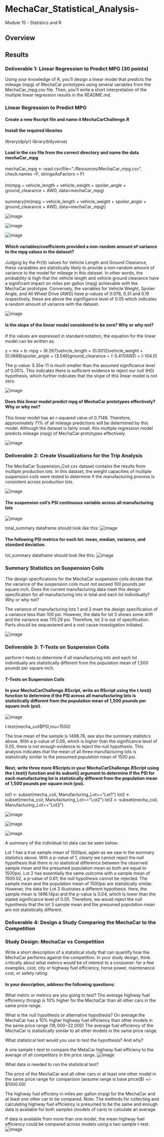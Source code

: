 # MechaCar_Statistical_Analysis-
Module 15 - Statistics and R

## Overview

## Results
### Deliverable 1: Linear Regression to Predict MPG (30 points)
Using your knowledge of R, you’ll design a linear model that predicts the mileage (mpg) of MechaCar prototypes using several variables from the MechaCar_mpg.csv file. Then, you’ll write a short interpretation of the multiple linear regression results in the README.md.
### Linear Regression to Predict MPG

#### Create a new Rscript file and name it MechaCarChallenge.R

#### Install the required libraries
library(dplyr)
library(tidyverse)

#### Load in the csv file from the correct directory and name the data mechaCar_mpg
mechaCar_mpg <- read.csv(file="./Resources/MechaCar_mpg.csv", check.names =F, stringsAsFactors = F)

#### 
lm(mpg ~ vehicle_length + vehicle_weight + spoiler_angle + ground_clearance + AWD, data=mechaCar_mpg)

#### 
summary(lm(mpg ~ vehicle_length + vehicle_weight + spoiler_angle + ground_clearance + AWD, data=mechaCar_mpg))

![image](https://user-images.githubusercontent.com/94234511/158046879-0e5380c9-1317-427e-92d3-b192f33b04ce.png)

![image](https://user-images.githubusercontent.com/94234511/158045755-c271e870-7404-4a91-9019-69db22931d16.png)

![image](https://user-images.githubusercontent.com/94234511/158045789-01dc89cf-90b1-464d-9cc9-1ca67e0129a0.png)

#### Which variables/coefficients provided a non-random amount of variance to the mpg values in the dataset?
Judging by the Pr(\t\) values for Vehicle Length and Ground Clearance, these varaiables are statistically likely to provide a non-random amount of variance to the model for mileage in this dataset.  In other words, the probability is high that the vehicle length and vehicle ground clearance have a significant impact on miles per gallon (mpg) achievable with the MechaCar prototype. Conversely, the variables for Vehicle Weight, Spoiler Angle, and All Wheel Drive (AWD) have p-values of 0.078, 0.31 and 0.19 respectively, these are above the signifigance level of 0.05 which indicates a random amount of variance with the dataset.

![image](https://user-images.githubusercontent.com/94234511/158046737-e74bb766-b605-4f50-8be2-a3006c922365.png)

#### Is the slope of the linear model considered to be zero? Why or why not?

If the values are expressed in standard notation, the equation for the linear model can be written as:

y = mx + b:
mpg = (6.267)vehicle_length + (0.0012)vehicle_weight + (0.0688)spoiler_angle + (3.546)ground_clearance + (-3.411)AWD + (-104.0)

The p-value: 5.35e-11 is much smaller than the assumed significance level of 0.05%. This indicates there is sufficient evidence to reject our null (H0) hypothesis, which further indicates that the slope of this linear model is not zero.

![image](https://user-images.githubusercontent.com/94234511/158046625-8c6bcad3-d9de-4f63-96db-5ddcba4d2470.png)

#### Does this linear model predict mpg of MechaCar prototypes effectively? Why or why not?
This linear model has an r-squared value of 0.7149. Therefore, approximately 71% of all mileage predictions will be determined by this model. Although the dataset is fairly small, this multiple regression model predicts mileage (mpg) of MechaCar prototypes effectively.

![image](https://user-images.githubusercontent.com/94234511/158045966-cd0b95f3-9b44-4f73-b644-d9787d85e1db.png)

### Deliverable 2: Create Visualizations for the Trip Analysis 
The MechaCar Suspension_Coil.csv dataset contains the results from multiple production lots. In this dataset, the weight capacities of multiple suspension coils were tested to determine if the manufacturing process is consistent across production lots.

![image](https://user-images.githubusercontent.com/94234511/158046916-32532c1b-e31f-4d95-92c0-a36863f4d4a4.png)


#### The suspension coil’s PSI continuous variable across all manufacturing lots

![image](https://user-images.githubusercontent.com/94234511/158047046-09cd014b-09f0-4f34-a2a6-e96967ce4d8b.png)

total_summary dataframe should look like this:
![image](https://user-images.githubusercontent.com/94234511/158047190-b76cd3d5-4541-486e-8872-edc8b1dc8eea.png)

#### The following PSI metrics for each lot: mean, median, variance, and standard deviation.
lot_summary dataframe should look like this:
![image](https://user-images.githubusercontent.com/94234511/158047209-6da957dd-5d98-4b54-adfc-9352229116e2.png)

### Summary Statistics on Suspension Coils

The design specifications for the MechaCar suspension coils dictate that the variance of the suspension coils must not exceed 100 pounds per square inch. Does the current manufacturing data meet this design specification for all manufacturing lots in total and each lot individually? Why or why not?

The variance of manufacturing lots 1 and 2 meet the design specification of a variance less than 100 psi.  However, the data for lot 3 shows some drift and the variance was 170.29 psi.  Therefore, lot 3 is out of specification.  Parts should be sequestered and a root cause investigation initiated.

![image](https://user-images.githubusercontent.com/94234511/158047442-6f316441-2b1c-4a25-b1f8-101caa75c7ac.png)

### Deliverable 3: T-Tests on Suspension Coils
perform t-tests to determine if all manufacturing lots and each lot individually are statistically different from the population mean of 1,500 pounds per square inch.

#### T-Tests on Suspension Coils

#### In your MechaCarChallenge.RScript, write an RScript using the t.test() function to determine if the PSI across all manufacturing lots is statistically different from the population mean of 1,500 pounds per square inch (psi).

![image](https://user-images.githubusercontent.com/94234511/158047538-70139f63-4c08-46ea-9340-62fdc337b9a1.png)

t.test(mecha_coil$PSI,mu=1500)

The true mean of the sample is 1498.78, see also the summary statistics above. With a p-value of 0.06, which is higher than the significance level of 0.05, there is not enough evidence to reject the null hypothesis. This analysis indicates that the mean of all three manufacturing lots is statistically similar to the presumed population mean of 1500 psi.

#### Next, write three more RScripts in your MechaCarChallenge.RScript using the t.test() function and its subset() argument to determine if the PSI for each manufacturing lot is statistically different from the population mean of 1,500 pounds per square inch (psi).

lot1 <- subset(mecha_coil, Manufacturing_Lot=="Lot1")
lot2 <- subset(mecha_coil, Manufacturing_Lot=="Lot2")
lot3 <- subset(mecha_coil, Manufacturing_Lot=="Lot3")

![image](https://user-images.githubusercontent.com/94234511/158047672-d343432d-4442-4158-a1af-1449f7e80fc0.png)

![image](https://user-images.githubusercontent.com/94234511/158047695-5e62319f-5063-4426-8150-15b3988629be.png)

![image](https://user-images.githubusercontent.com/94234511/158047711-5f7db020-dac9-4866-b764-4aa8a10bed67.png)

A summary of the individual lot data can be seen below:

Lot 1 has a true sample mean of 1500psi, again as we saw in the summary statistics above. With a p-value of 1, clearly we cannot reject the null hypothesis that there is no statistical difference between the observed sample mean and the presumed population mean as both are equal to 1500psi.
Lot 2 has essentially the same outcome with a sample mean of 1500.02, a p-value of 0.61; the null hypothesis cannot be rejected.  The sample mean and the population mean of 1500psi are statistically similar.
However, the data for Lot 3 illustrates a different hypothesis.  Here, the sample mean is 1496.14psi and the p-value is 0.04, which is lower than the stated significance level of 0.05. Therefore, we would reject the null hypothesis that the lot 3 sample mean and the presumed population mean are not statistically different.

### Deliverable 4: Design a Study Comparing the MechaCar to the Competition

### Study Design: MechaCar vs Competition

Write a short description of a statistical study that can quantify how the MechaCar performs against the competition. In your study design, think critically about what metrics would be of interest to a consumer: for a few examples, cost, city or highway fuel efficiency, horse power, maintenance cost, or safety rating.

#### In your description, address the following questions:

What metric or metrics are you going to test?
The average highway fuel efficiency (hmpg) is 10% higher for the MechaCar than all other cars in the same price range. 

What is the null hypothesis or alternative hypothesis?
On average the MechaCar has a 10% higher highway fuel efficiency than other models in the same price range ($19,000-$22,000)
The average fuel efficiency of the MechaCar is statistically similar to all other models in the same price range.

What statistical test would you use to test the hypothesis? And why?

A one sample t-test to compare the MetaCar highway fuel efficieny to the average of all competitors in the price range.
![image](https://user-images.githubusercontent.com/94234511/158049500-856855fe-c109-44fb-be9e-b46df9491c36.png)

What data is needed to run the statistical test?

The price of the MechaCar and all other cars or at least one other model in the same price range for comparison (assume range is base price($) +/- $1000.00) 

The highway fuel efficieny in miles per gallon (mpg) for the MechaCar and at least one other car to be compared. 
Note: The methods for collecting and calculating highway fuel efficiency is presumed to be the same and enough data is available for both samples (models of cars) to calculate an average.   

If data is available from more than one model, the mean highway fuel efficiency could be compared across models using a two sample t-test.
![image](https://user-images.githubusercontent.com/94234511/158049550-2998d062-a54c-43a3-ad66-8234bcd32fc5.png)

